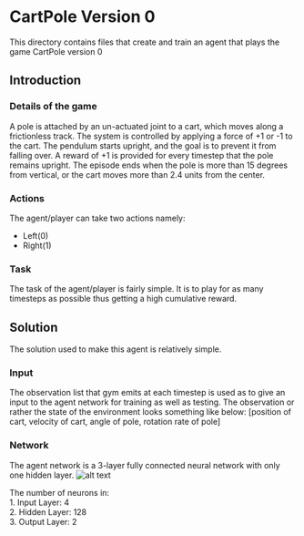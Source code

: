 # CartPole Version 0
This directory contains files that create and train an agent that plays the game CartPole version 0

## Introduction 

### Details of the game
A pole is attached by an un-actuated joint to a cart, which moves along a frictionless track. The system is controlled by applying a force of +1 or -1 to the cart. The pendulum starts upright, and the goal is to prevent it from falling over. A reward of +1 is provided for every timestep that the pole remains upright. The episode ends when the pole is more than 15 degrees from vertical, or the cart moves more than 2.4 units from the center.

### Actions
The agent/player can take two actions namely:
  * Left(0)
  * Right(1)

### Task 
The task of the agent/player is fairly simple. It is to play for as many timesteps as possible thus getting a high cumulative reward.


## Solution

The solution used to make this agent is relatively simple.

### Input
The observation list that gym emits at each timestep is used as to give an input to the agent network for training as well as testing. 
The observation or rather the state of the environment looks something like below:
  [position of cart, velocity of cart, angle of pole, rotation rate of pole]

### Network

The agent network is a 3-layer fully connected neural network with only one hidden layer.
![alt text](https://github.com/mijo2/Tetris_game_agent/blob/master/RL_Cartpole-v0/Images/nn.jpg)

The number of neurons in:  
    1. Input Layer: 4  
    2. Hidden Layer: 128  
    3. Output Layer: 2  






